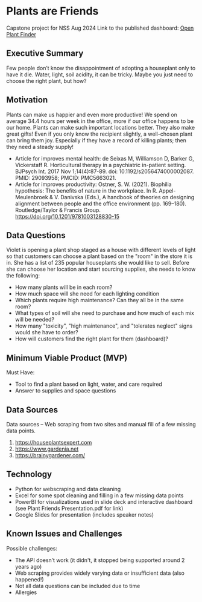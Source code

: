 # Plants are Friends
Capstone project for NSS Aug 2024
Link to the published dashboard: [Open Plant Finder](https://app.powerbi.com/view?r=eyJrIjoiYjAzOTc4ZjEtYjAwNi00ODhjLTgyOTUtYTE3NThmMGM1MmRhIiwidCI6IjEwMWRhNTg3LTE4NDMtNGY1Mi04YjhhLTE3YjA2OWM2NmQzMyIsImMiOjJ9)

## Executive Summary
Few people don’t know the disappointment of adopting a houseplant only to have it die. Water, light, soil acidity, it can be tricky. Maybe you just need to choose the right plant, but how? 

## Motivation
Plants can make us happier and even more productive! We spend on average 34.4 hours per week in the office, more if our office happens to be our home. Plants can make such important locations better. They also make great gifts! Even if you only know the recipient slightly, a well-chosen plant can bring them joy. Especially if they have a record of killing plants; then they need a steady supply!

 - Article for improves mental health:
	de Seixas M, Williamson D, Barker G, Vickerstaff R. Horticultural therapy in a psychiatric in-patient setting. BJPsych Int. 2017 Nov 1;14(4):87-89. doi: 10.1192/s2056474000002087. PMID: 29093958; PMCID: PMC5663021.
 - Article for improves productivity:
	Ostner, S. W. (2021). Biophilia hypothesis: The benefits of nature in the workplace. In R. Appel-Meulenbroek & V. Danivska (Eds.), A handbook of theories on designing alignment between people and the office environment (pp. 169–180). Routledge/Taylor & Francis Group. https://doi.org/10.1201/9781003128830-15

## Data Questions
Violet is opening a plant shop staged as a house with different levels of light so that customers can choose a plant based on the "room" in the store it is in. She has a list of 235 popular houseplants she would like to sell. Before she can choose her location and start sourcing supplies, she needs to know the following:
 - How many plants will be in each room?
 - How much space will she need for each lighting condition
 - Which plants require high maintenance? Can they all be in the same room?
 - What types of soil will she need to purchase and how much of each mix will be needed? 
 - How many "toxicity", "high maintenance", and "tolerates neglect" signs would she have to order?
 - How will customers find the right plant for them (dashboard)?

## Minimum Viable Product (MVP)
Must Have:
 - Tool to find a plant based on light, water, and care required
 - Answer to supplies and space questions

## Data Sources
Data sources – Web scraping from two sites and manual fill of a few missing data points.
1. https://houseplantsexpert.com
2. https://www.gardenia.net
3. https://brainygardener.com/

## Technology
 - Python for webscraping and data cleaning
 - Excel for some spot cleaning and filling in a few missing data points
 - PowerBI for visualizations used in slide deck and interactive dashboard (see Plant Friends Presentation.pdf for link)
 - Google Slides for presentation (includes speaker notes)

## Known Issues and Challenges
Possible challenges:
 - The API doesn’t work (it didn't, it stopped being supported around 2 years ago)
 - Web scraping provides widely varying data or insufficient data (also happened!)
 - Not all data questions can be included due to time
 - Allergies
